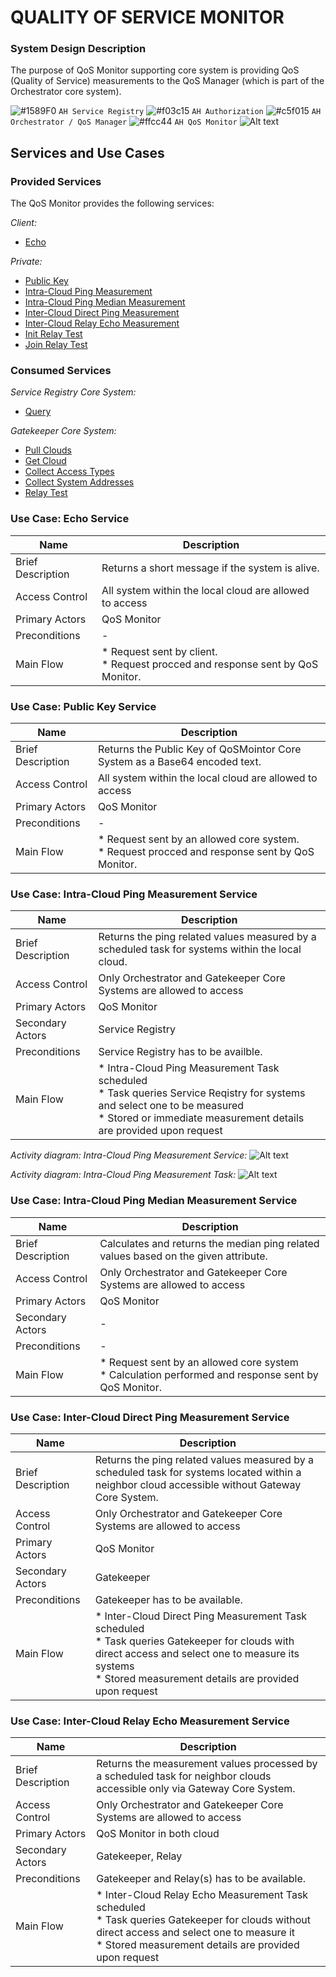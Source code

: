 # QUALITY OF SERVICE MONITOR
### System Design Description

The purpose of QoS Monitor supporting core system is providing QoS (Quality of Service) measurements to the QoS Manager (which is part of the Orchestrator core system).

![#1589F0](https://placehold.it/15/1589F0/000000?text=+) `AH Service Registry`
![#f03c15](https://placehold.it/15/f03c15/000000?text=+) `AH Authorization` 
![#c5f015](https://placehold.it/15/c5f015/000000?text=+) `AH Orchestrator / QoS Manager`
![#ffcc44](https://placehold.it/15/a33c00/000000?text=+) `AH QoS Monitor`
![Alt text](figures/overview.png)

## Services and Use Cases
### Provided Services

The QoS Monitor provides the following services:

_Client:_

* [Echo](#echo_service_use_case)

_Private:_

* [Public Key](#public_key_service_use_case)
* [Intra-Cloud Ping Measurement](#intra_ping_service_use_case)
* [Intra-Cloud Ping Median Measurement](#intra_ping_median_service_use_case)
* [Inter-Cloud Direct Ping Measurement](#inter_direct_ping_service_use_case)
* [Inter-Cloud Relay Echo Measurement](#inter_relay_echo_service_use_case)
* [Init Relay Test](todo)
* [Join Relay Test](todo)

### Consumed Services

_Service Registry Core System:_

* [Query](todo)

_Gatekeeper Core System:_

* [Pull Clouds](todo)
* [Get Cloud](todo)
* [Collect Access Types](todo)
* [Collect System Addresses](todo)
* [Relay Test](todo)

### Use Case: Echo Service <a name="echo_service_use_case" />

| Name | Description |
| ---- | --------- |
| Brief Description | Returns a short message if the system is alive. |
| Access Control | All system within the local cloud are allowed to access |
| Primary Actors | QoS Monitor |
| Preconditions | - |
|Main Flow| * Request sent by client. <br/>* Request procced and response sent by QoS Monitor. |

### Use Case: Public Key Service <a name="public_key_service_use_case" />

| Name | Description |
| ---- | --------- |
| Brief Description | Returns the Public Key of QoSMointor Core System as a Base64 encoded text. |
| Access Control | All system within the local cloud are allowed to access |
| Primary Actors | QoS Monitor |
| Preconditions | - |
|Main Flow| * Request sent by an allowed core system. <br/>* Request procced and response sent by QoS Monitor. |

### Use Case: Intra-Cloud Ping Measurement Service <a name="intra_ping_service_use_case" />

| Name | Description |
| ---- | --------- |
| Brief Description | Returns the ping related values measured by a scheduled task for systems within the local cloud. |
| Access Control | Only Orchestrator and Gatekeeper Core Systems are allowed to access |
| Primary Actors | QoS Monitor |
| Secondary Actors | Service Registry |
| Preconditions | Service Registry has to be availble. |
| Main Flow | * Intra-Cloud Ping Measurement Task scheduled <br/>* Task queries Service Reqistry for systems and select one to be measured <br/>* Stored or immediate measurement details are provided upon request  |

_Activity diagram: Intra-Cloud Ping Measurement Service:_
![Alt text](figures/IntraPingMeasurementService.png)

_Activity diagram: Intra-Cloud Ping Measurement Task:_
![Alt text](figures/IntraPingMeasurementTask.png)

### Use Case: Intra-Cloud Ping Median Measurement Service <a name="intra_ping_median_service_use_case" />

| Name | Description |
| ---- | --------- |
| Brief Description | Calculates and returns the median ping related values based on the given attribute. |
| Access Control | Only Orchestrator and Gatekeeper Core Systems are allowed to access |
| Primary Actors | QoS Monitor |
| Secondary Actors | - |
| Preconditions | - |
| Main Flow | * Request sent by an allowed core system <br/>* Calculation performed and response sent by QoS Monitor. |

### Use Case: Inter-Cloud Direct Ping Measurement Service <a name="inter_direct_ping_service_use_case" />

| Name | Description |
| ---- | --------- |
| Brief Description | Returns the ping related values measured by a scheduled task for systems located within a neighbor cloud accessible without Gateway Core System. |
| Access Control | Only Orchestrator and Gatekeeper Core Systems are allowed to access |
| Primary Actors | QoS Monitor |
| Secondary Actors |Gatekeeper |
| Preconditions | Gatekeeper has to be available. |
| Main Flow | * Inter-Cloud Direct Ping Measurement Task scheduled <br/>* Task queries Gatekeeper for clouds with direct access and select one to measure its systems <br/>* Stored measurement details are provided upon request  |

### Use Case: Inter-Cloud Relay Echo Measurement Service <a name="inter_relay_echo_service_use_case" />

| Name | Description |
| ---- | --------- |
| Brief Description | Returns the measurement values processed by a scheduled task for neighbor clouds accessible only via Gateway Core System. |
| Access Control | Only Orchestrator and Gatekeeper Core Systems are allowed to access |
| Primary Actors | QoS Monitor in both cloud |
| Secondary Actors | Gatekeeper, Relay |
| Preconditions | Gatekeeper and Relay(s) has to be available. |
| Main Flow | * Inter-Cloud Relay Echo Measurement Task scheduled <br/>* Task queries Gatekeeper for clouds without direct access and select one to measure it <br/>* Stored measurement details are provided upon request  |
